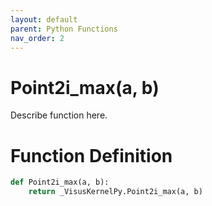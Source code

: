 ```yaml
---
layout: default
parent: Python Functions
nav_order: 2
---
```


# Point2i_max(a, b)

Describe function here.

# Function Definition

```python
def Point2i_max(a, b):
    return _VisusKernelPy.Point2i_max(a, b)
```